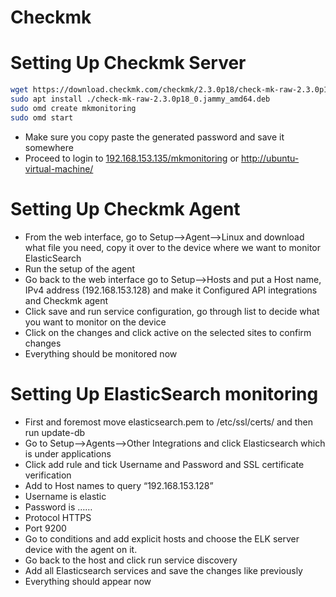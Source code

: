 # Checkmk

# Setting Up Checkmk Server

```bash
wget https://download.checkmk.com/checkmk/2.3.0p18/check-mk-raw-2.3.0p18_0.jammy_amd64.deb
sudo apt install ./check-mk-raw-2.3.0p18_0.jammy_amd64.deb
sudo omd create mkmonitoring
sudo omd start
```

- Make sure you copy paste the generated password and save it somewhere
- Proceed to login to [192.168.153.135/mkmonitoring](http://192.168.153.135/mkmonitoring/) or [http://ubuntu-virtual-machine/](http://ubuntu-virtual-machine/)

# Setting Up Checkmk Agent

- From the web interface, go to Setup—>Agent—>Linux and download what file you need, copy it over to the device where we want to monitor ElasticSearch
- Run the setup of the agent
- Go back to the web interface go to Setup—>Hosts and put a Host name, IPv4 address (192.168.153.128) and make it Configured API integrations and Checkmk agent
- Click save and run service configuration, go through list to decide what you want to monitor on the device
- Click on the changes and click active on the selected sites to confirm changes
- Everything should be monitored now

# Setting Up ElasticSearch monitoring

- First and foremost move elasticsearch.pem to /etc/ssl/certs/ and then run update-db
- Go to Setup—>Agents—>Other Integrations and click Elasticsearch which is under applications
- Click add rule and tick Username and Password and SSL certificate verification
- Add to Host names to query “192.168.153.128”
- Username is elastic
- Password is ……
- Protocol HTTPS
- Port 9200
- Go to conditions and add explicit hosts and choose the ELK server device with the agent on it.
- Go back to the host and click run service discovery
- Add all Elasticsearch services and save the changes like previously
- Everything should appear now
